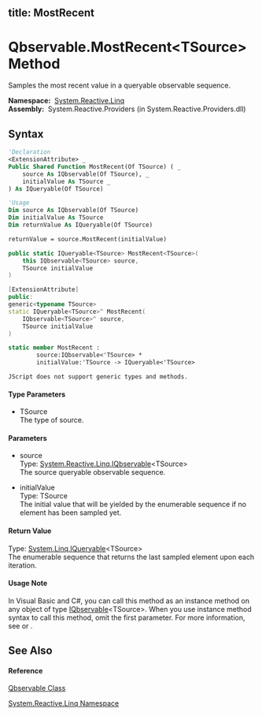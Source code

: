 title: MostRecent
---
# Qbservable.MostRecent\<TSource\> Method

Samples the most recent value in a queryable observable sequence.

**Namespace:**  [System.Reactive.Linq](System.Reactive.Linq/System.Reactive.Linq)  
**Assembly:**  System.Reactive.Providers (in System.Reactive.Providers.dll)

## Syntax

```vb
'Declaration
<ExtensionAttribute> _
Public Shared Function MostRecent(Of TSource) ( _
    source As IQbservable(Of TSource), _
    initialValue As TSource _
) As IQueryable(Of TSource)
```

```vb
'Usage
Dim source As IQbservable(Of TSource)
Dim initialValue As TSource
Dim returnValue As IQueryable(Of TSource)

returnValue = source.MostRecent(initialValue)
```

```csharp
public static IQueryable<TSource> MostRecent<TSource>(
    this IQbservable<TSource> source,
    TSource initialValue
)
```

```c++
[ExtensionAttribute]
public:
generic<typename TSource>
static IQueryable<TSource>^ MostRecent(
    IQbservable<TSource>^ source, 
    TSource initialValue
)
```

```fsharp
static member MostRecent : 
        source:IQbservable<'TSource> * 
        initialValue:'TSource -> IQueryable<'TSource> 
```

```jscript
JScript does not support generic types and methods.
```

#### Type Parameters

- TSource  
  The type of source.

#### Parameters

- source  
  Type: [System.Reactive.Linq.IQbservable](IQbservable/IQbservable(TSource))\<TSource\>  
  The source queryable observable sequence.

- initialValue  
  Type: TSource  
  The initial value that will be yielded by the enumerable sequence if no element has been sampled yet.

#### Return Value

Type: [System.Linq.IQueryable](https://msdn.microsoft.com/en-us/library/Bb351562)\<TSource\>  
The enumerable sequence that returns the last sampled element upon each iteration.

#### Usage Note

In Visual Basic and C\#, you can call this method as an instance method on any object of type [IQbservable](IQbservable/IQbservable(TSource))\<TSource\>. When you use instance method syntax to call this method, omit the first parameter. For more information, see [](https://msdn.microsoft.com/en-us/library/Bb384936) or [](https://msdn.microsoft.com/en-us/library/Bb383977).

## See Also

#### Reference

[Qbservable Class](Qbservable/Qbservable)

[System.Reactive.Linq Namespace](System.Reactive.Linq/System.Reactive.Linq)
